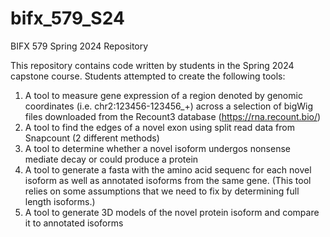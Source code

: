 # bifx_579_S24
BIFX 579 Spring 2024 Repository

This repository contains code written by students in the Spring 2024 capstone course. 
Students attempted to create the following tools:

1) A tool to measure gene expression of a region denoted by genomic coordinates (i.e. chr2:123456-123456_+)
   across a selection of bigWig files downloaded from the Recount3 database (https://rna.recount.bio/)
2) A tool to find the edges of a novel exon using split read data from Snapcount (2 different methods)
3) A tool to determine whether a novel isoform undergos nonsense mediate decay or could produce a protein
4) A tool to generate a fasta with the amino acid sequenc for each novel isoform as well as annotated isoforms
   from the same gene. (This tool relies on some assumptions that we need to fix by determining full length isoforms.)
5) A tool to generate 3D models of the novel protein isoform and compare it to annotated isoforms
